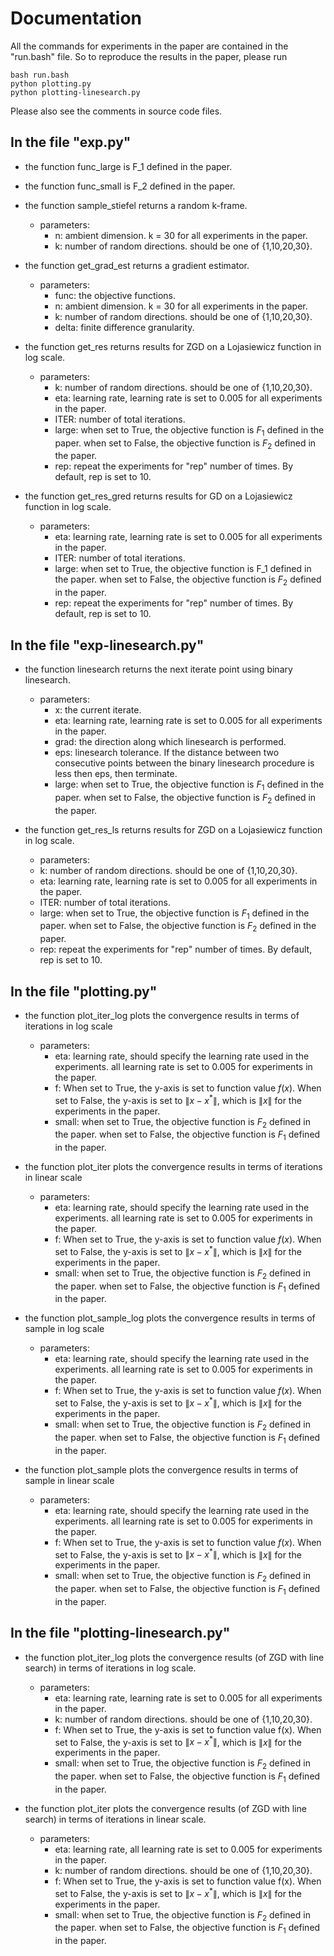 
# Documentation

All the commands for experiments in the paper are contained in the "run.bash" file. So to reproduce the results in the paper, please run

```
bash run.bash
python plotting.py
python plotting-linesearch.py
```

Please also see the comments in source code files. 

## In the file "exp.py"

- the function func_large is F_1 defined in the paper.  
- the function func_small is F_2 defined in the paper.  
- the function sample_stiefel returns a random k-frame.  
  - parameters: 
    - n: ambient dimension. k = 30 for all experiments in the paper. 
    - k: number of random directions. should be one of {1,10,20,30}. 
      
- the function get_grad_est returns a gradient estimator.  
  - parameters: 
    - func: the objective functions.
    - n: ambient dimension. k = 30 for all experiments in the paper.
    - k: number of random directions. should be one of {1,10,20,30}.
    - delta: finite difference granularity. 


- the function get_res returns results for ZGD on a Lojasiewicz function in log scale. 
  - parameters:
    - k: number of random directions. should be one of {1,10,20,30}.
    - eta: learning rate, learning rate is set to 0.005 for all experiments in the paper.
    - ITER: number of total iterations.
    - large: when set to True, the objective function is $F_1$ defined in the paper. when set to False, the objective function is $F_2$ defined in the paper.
    - rep: repeat the experiments for "rep" number of times. By default, rep is set to 10. 



- the function get_res_gred returns results for GD on a Lojasiewicz function in log scale.
  - parameters:
    - eta: learning rate, learning rate is set to 0.005 for all experiments in the paper.
    - ITER: number of total iterations.
    - large: when set to True, the objective function is F_1 defined in the paper. when set to False, the objective function is $F_2$ defined in the paper.
    - rep: repeat the experiments for "rep" number of times. By default, rep is set to 10. 

## In the file "exp-linesearch.py"

- the function linesearch returns the next iterate point using binary linesearch.
  - parameters:
    - x: the current iterate.
    - eta: learning rate, learning rate is set to 0.005 for all experiments in the paper.
    - grad: the direction along which linesearch is performed.
    - eps: linesearch tolerance. If the distance between two consecutive points between the binary linesearch procedure is less then eps, then terminate.
    - large: when set to True, the objective function is $F_1$ defined in the paper. when set to False, the objective function is $F_2$ defined in the paper. 

- the function get_res_ls returns results for ZGD on a Lojasiewicz function in log scale.
  - parameters:
  - k: number of random directions. should be one of {1,10,20,30}.
  - eta: learning rate, learning rate is set to 0.005 for all experiments in the paper.
  - ITER: number of total iterations.
  - large: when set to True, the objective function is $F_1$ defined in the paper. when set to False, the objective function is $F_2$ defined in the paper.
  - rep: repeat the experiments for "rep" number of times. By default, rep is set to 10. 


## In the file "plotting.py"


- the function plot_iter_log plots the convergence results in terms of iterations in log scale
  - parameters:
    - eta: learning rate, should specify the learning rate used in the experiments. all learning rate is set to 0.005 for experiments in the paper. 
    - f: When set to True, the y-axis is set to function value $f(x)$. When set to False, the y-axis is set to $\| x - x^* \|$, which is $\| x \|$ for the experiments in the paper.
    - small: when set to True, the objective function is $F_2$ defined in the paper. when set to False, the objective function is $F_1$ defined in the paper. 


- the function plot_iter plots the convergence results in terms of iterations in linear scale
  - parameters:
    - eta: learning rate, should specify the learning rate used in the experiments. all learning rate is set to 0.005 for experiments in the paper. 
    - f: When set to True, the y-axis is set to function value $f(x)$. When set to False, the y-axis is set to $\| x - x^* \|$, which is $\| x \|$ for the experiments in the paper.
    - small: when set to True, the objective function is $F_2$ defined in the paper. when set to False, the objective function is $F_1$ defined in the paper. 


- the function plot_sample_log plots the convergence results in terms of sample in log scale
  - parameters:
    - eta: learning rate, should specify the learning rate used in the experiments. all learning rate is set to 0.005 for experiments in the paper. 
    - f: When set to True, the y-axis is set to function value $f(x)$. When set to False, the y-axis is set to $\| x - x^* \|$, which is $\| x \|$ for the experiments in the paper.
    - small: when set to True, the objective function is $F_2$ defined in the paper. when set to False, the objective function is $F_1$ defined in the paper.
   
- the function plot_sample plots the convergence results in terms of sample in linear scale 
  - parameters:
    - eta: learning rate, should specify the learning rate used in the experiments. all learning rate is set to 0.005 for experiments in the paper. 
    - f: When set to True, the y-axis is set to function value $f(x)$. When set to False, the y-axis is set to $\| x - x^* \|$, which is $\| x \|$ for the experiments in the paper.
    - small: when set to True, the objective function is $F_2$ defined in the paper. when set to False, the objective function is $F_1$ defined in the paper. 

## In the file "plotting-linesearch.py"

- the function plot_iter_log plots the convergence results (of ZGD with line search) in terms of iterations in log scale.
  - parameters:
    - eta: learning rate, learning rate is set to 0.005 for all experiments in the paper.
    - k: number of random directions. should be one of {1,10,20,30}.
    - f: When set to True, the y-axis is set to function value f(x). When set to False, the y-axis is set to $\| x - x^* \|$, which is $\| x \|$ for the experiments in the paper.
    - small: when set to True, the objective function is $F_2$ defined in the paper. when set to False, the objective function is $F_1$ defined in the paper. 

- the function plot_iter plots the convergence results (of ZGD with line search) in terms of iterations in linear scale.
  - parameters:
    - eta: learning rate, all learning rate is set to 0.005 for experiments in the paper.
    - k: number of random directions. should be one of {1,10,20,30}.
    - f: When set to True, the y-axis is set to function value f(x). When set to False, the y-axis is set to $\| x - x^* \|$, which is $\| x \|$ for the experiments in the paper.
    - small: when set to True, the objective function is $F_2$ defined in the paper. when set to False, the objective function is $F_1$ defined in the paper. 
